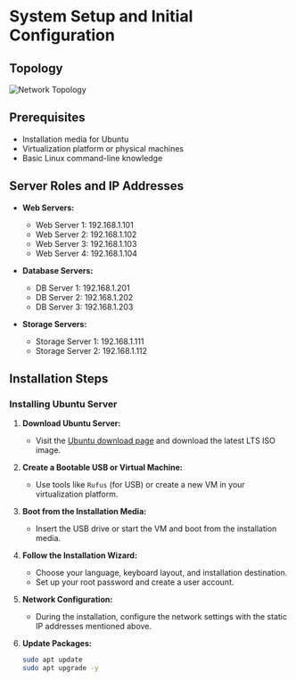 # System Setup and Initial Configuration

## Topology

![Network Topology](path_to_topology_image.png)

## Prerequisites

- Installation media for Ubuntu
- Virtualization platform or physical machines
- Basic Linux command-line knowledge

## Server Roles and IP Addresses

- **Web Servers:**
  - Web Server 1: 192.168.1.101
  - Web Server 2: 192.168.1.102
  - Web Server 3: 192.168.1.103
  - Web Server 4: 192.168.1.104

- **Database Servers:**
  - DB Server 1: 192.168.1.201
  - DB Server 2: 192.168.1.202
  - DB Server 3: 192.168.1.203

- **Storage Servers:**
  - Storage Server 1: 192.168.1.111
  - Storage Server 2: 192.168.1.112

## Installation Steps

### Installing Ubuntu Server

1. **Download Ubuntu Server:**
   - Visit the [Ubuntu download page](https://ubuntu.com/download/server) and download the latest LTS ISO image.

2. **Create a Bootable USB or Virtual Machine:**
   - Use tools like `Rufus` (for USB) or create a new VM in your virtualization platform.

3. **Boot from the Installation Media:**
   - Insert the USB drive or start the VM and boot from the installation media.

4. **Follow the Installation Wizard:**
   - Choose your language, keyboard layout, and installation destination.
   - Set up your root password and create a user account.

5. **Network Configuration:**
   - During the installation, configure the network settings with the static IP addresses mentioned above.

6. **Update Packages:**
   ```bash
   sudo apt update
   sudo apt upgrade -y
   ```

